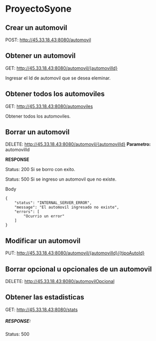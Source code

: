 # ProyectoSyone
## Crear un automovil 
POST: http://45.33.18.43:8080/automovil

## Obtener un automovil
GET: http://45.33.18.43:8080/automovil/{automovilId}

Ingresar el Id de automovil que se desea eleminar.

## Obtener todos los automoviles
GET: http://45.33.18.43:8080/automoviles

Obtener todos los automoviles.

## Borrar un automovil
DELETE: http://45.33.18.43:8080/automovil/{automovilId}
**Parametro:** automovilId

**RESPONSE**

Status: 200 Si se borro con exito.

Status: 500 Si se ingreso un automovil que no existe.

Body
~~~
{
    "status": "INTERNAL_SERVER_ERROR",
    "message": "El automovil ingresado no existe",
    "errors": [
        "Ocurrio un error"
    ]
}
~~~



## Modificar un automovil
PUT: http://45.33.18.43:8080/automovil/{automovilId}/{tipoAutoId}


## Borrar opcional u opcionales de un automovil
DELETE: http://45.33.18.43:8080/automovilOpcional


## Obtener las estadisticas
GET: http://45.33.18.43:8080/stats
##### RESPONSE: 
Status: 500




